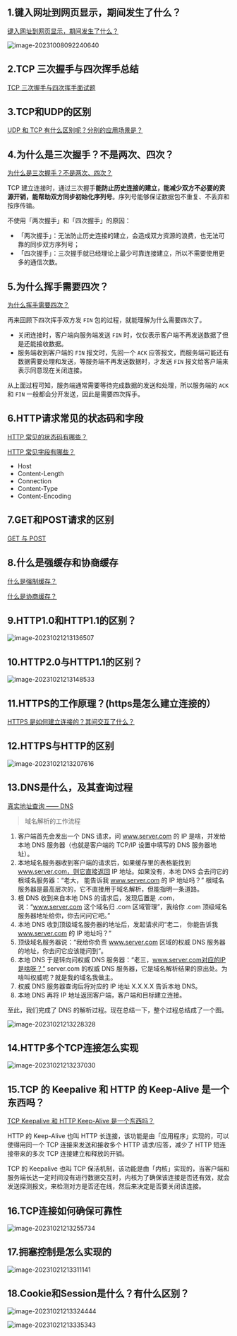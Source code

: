 ## 1.键入网址到网页显示，期间发生了什么？

[键入网址到网页显示，期间发生了什么？](https://xiaolincoding.com/network/1_base/what_happen_url.html#_2-2-%E9%94%AE%E5%85%A5%E7%BD%91%E5%9D%80%E5%88%B0%E7%BD%91%E9%A1%B5%E6%98%BE%E7%A4%BA-%E6%9C%9F%E9%97%B4%E5%8F%91%E7%94%9F%E4%BA%86%E4%BB%80%E4%B9%88)

![image-20231008092240640](images/common/image-20231008092240640.png)

## 2.TCP 三次握手与四次挥手总结

[TCP 三次握手与四次挥手面试题](https://xiaolincoding.com/network/3_tcp/tcp_interview.html)

## 3.TCP和UDP的区别

[UDP 和 TCP 有什么区别呢？分别的应用场景是？](https://xiaolincoding.com/network/3_tcp/tcp_interview.html#udp-%E5%92%8C-tcp-%E6%9C%89%E4%BB%80%E4%B9%88%E5%8C%BA%E5%88%AB%E5%91%A2-%E5%88%86%E5%88%AB%E7%9A%84%E5%BA%94%E7%94%A8%E5%9C%BA%E6%99%AF%E6%98%AF)

## 4.为什么是三次握手？不是两次、四次？

[为什么是三次握手？不是两次、四次？](https://xiaolincoding.com/network/3_tcp/tcp_interview.html#%E4%B8%BA%E4%BB%80%E4%B9%88%E6%98%AF%E4%B8%89%E6%AC%A1%E6%8F%A1%E6%89%8B-%E4%B8%8D%E6%98%AF%E4%B8%A4%E6%AC%A1%E3%80%81%E5%9B%9B%E6%AC%A1)

TCP 建立连接时，通过三次握手**能防止历史连接的建立，能减少双方不必要的资源开销，能帮助双方同步初始化序列号**。序列号能够保证数据包不重复、不丢弃和按序传输。

不使用「两次握手」和「四次握手」的原因：

- 「两次握手」：无法防止历史连接的建立，会造成双方资源的浪费，也无法可靠的同步双方序列号；
- 「四次握手」：三次握手就已经理论上最少可靠连接建立，所以不需要使用更多的通信次数。

## 5.为什么挥手需要四次？

[为什么挥手需要四次？](https://xiaolincoding.com/network/3_tcp/tcp_interview.html#%E4%B8%BA%E4%BB%80%E4%B9%88%E6%8C%A5%E6%89%8B%E9%9C%80%E8%A6%81%E5%9B%9B%E6%AC%A1)

再来回顾下四次挥手双方发 `FIN` 包的过程，就能理解为什么需要四次了。

- 关闭连接时，客户端向服务端发送 `FIN` 时，仅仅表示客户端不再发送数据了但是还能接收数据。
- 服务端收到客户端的 `FIN` 报文时，先回一个 `ACK` 应答报文，而服务端可能还有数据需要处理和发送，等服务端不再发送数据时，才发送 `FIN` 报文给客户端来表示同意现在关闭连接。

从上面过程可知，服务端通常需要等待完成数据的发送和处理，所以服务端的 `ACK` 和 `FIN` 一般都会分开发送，因此是需要四次挥手。

## 6.HTTP请求常⻅的状态码和字段

[HTTP 常见的状态码有哪些？](https://xiaolincoding.com/network/2_http/http_interview.html#http-%E5%B8%B8%E8%A7%81%E7%9A%84%E7%8A%B6%E6%80%81%E7%A0%81%E6%9C%89%E5%93%AA%E4%BA%9B)

[HTTP 常见字段有哪些？](https://xiaolincoding.com/network/2_http/http_interview.html#http-%E5%B8%B8%E8%A7%81%E5%AD%97%E6%AE%B5%E6%9C%89%E5%93%AA%E4%BA%9B)

+ Host
+ Content-Length
+ Connection
+ Content-Type
+ Content-Encoding

## 7.GET和POST请求的区别

[GET 与 POST](https://xiaolincoding.com/network/2_http/http_interview.html#get-%E5%92%8C-post-%E6%9C%89%E4%BB%80%E4%B9%88%E5%8C%BA%E5%88%AB)

## 8.什么是强缓存和协商缓存

[什么是强制缓存？](https://xiaolincoding.com/network/2_http/http_interview.html#%E4%BB%80%E4%B9%88%E6%98%AF%E5%BC%BA%E5%88%B6%E7%BC%93%E5%AD%98)

[什么是协商缓存？](https://xiaolincoding.com/network/2_http/http_interview.html#%E4%BB%80%E4%B9%88%E6%98%AF%E5%8D%8F%E5%95%86%E7%BC%93%E5%AD%98)

## 9.HTTP1.0和HTTP1.1的区别？

![image-20231021213136507](images/common/image-20231021213136507.png)

## 10.HTTP2.0与HTTP1.1的区别？

![image-20231021213148533](images/common/image-20231021213148533.png)

## 11.HTTPS的⼯作原理？(https是怎么建⽴连接的）

[ HTTPS 是如何建立连接的？其间交互了什么？](https://xiaolincoding.com/network/2_http/http_interview.html#https-%E6%98%AF%E5%A6%82%E4%BD%95%E5%BB%BA%E7%AB%8B%E8%BF%9E%E6%8E%A5%E7%9A%84-%E5%85%B6%E9%97%B4%E4%BA%A4%E4%BA%92%E4%BA%86%E4%BB%80%E4%B9%88)

## 12.HTTPS与HTTP的区别

![image-20231021213207616](images/common/image-20231021213207616.png)

## 13.DNS是什么，及其查询过程

[ 真实地址查询 —— DNS](https://xiaolincoding.com/network/1_base/what_happen_url.html#%E7%9C%9F%E5%AE%9E%E5%9C%B0%E5%9D%80%E6%9F%A5%E8%AF%A2-dns)

> 域名解析的工作流程

1. 客户端首先会发出一个 DNS 请求，问 www.server.com 的 IP 是啥，并发给本地 DNS 服务器（也就是客户端的 TCP/IP 设置中填写的 DNS 服务器地址）。
2. 本地域名服务器收到客户端的请求后，如果缓存里的表格能找到 www.server.com，则它直接返回 IP 地址。如果没有，本地 DNS 会去问它的根域名服务器：“老大， 能告诉我 www.server.com 的 IP 地址吗？” 根域名服务器是最高层次的，它不直接用于域名解析，但能指明一条道路。
3. 根 DNS 收到来自本地 DNS 的请求后，发现后置是 .com，说：“www.server.com 这个域名归 .com 区域管理”，我给你 .com 顶级域名服务器地址给你，你去问问它吧。”
4. 本地 DNS 收到顶级域名服务器的地址后，发起请求问“老二， 你能告诉我 www.server.com 的 IP 地址吗？”
5. 顶级域名服务器说：“我给你负责 www.server.com 区域的权威 DNS 服务器的地址，你去问它应该能问到”。
6. 本地 DNS 于是转向问权威 DNS 服务器：“老三，www.server.com对应的IP是啥呀？” server.com 的权威 DNS 服务器，它是域名解析结果的原出处。为啥叫权威呢？就是我的域名我做主。
7. 权威 DNS 服务器查询后将对应的 IP 地址 X.X.X.X 告诉本地 DNS。
8. 本地 DNS 再将 IP 地址返回客户端，客户端和目标建立连接。

至此，我们完成了 DNS 的解析过程。现在总结一下，整个过程总结成了一个图。

![image-20231021213228328](images/common/image-20231021213228328.png)

## 14.HTTP多个TCP连接怎么实现

![image-20231021213237030](images/common/image-20231021213237030.png)

## 15.TCP 的 Keepalive 和 HTTP 的 Keep-Alive 是⼀个东⻄吗？

[TCP Keepalive 和 HTTP Keep-Alive 是一个东西吗？](https://xiaolincoding.com/network/3_tcp/tcp_http_keepalive.html)

HTTP 的 Keep-Alive 也叫 HTTP 长连接，该功能是由「应用程序」实现的，可以使得用同一个 TCP 连接来发送和接收多个 HTTP 请求/应答，减少了 HTTP 短连接带来的多次 TCP 连接建立和释放的开销。

TCP 的 Keepalive 也叫 TCP 保活机制，该功能是由「内核」实现的，当客户端和服务端长达一定时间没有进行数据交互时，内核为了确保该连接是否还有效，就会发送探测报文，来检测对方是否还在线，然后来决定是否要关闭该连接。

## 16.TCP连接如何确保可靠性

![image-20231021213255734](images/common/image-20231021213255734.png)

## 17.拥塞控制是怎么实现的

![image-20231021213311141](images/common/image-20231021213311141.png)

## 18.Cookie和Session是什么？有什么区别？

![image-20231021213324444](images/common/image-20231021213324444.png)

![image-20231021213335343](images/common/image-20231021213335343.png)

